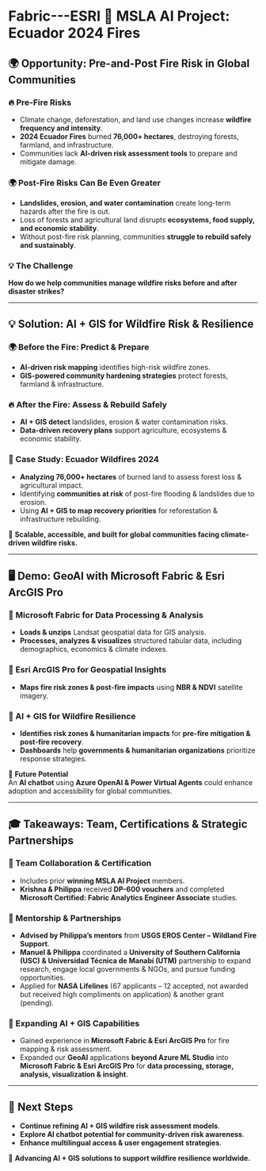 # Fabric---ESRI 🚀 MSLA AI Project: Ecuador 2024 Fires

## 🌍 Opportunity: Pre-and-Post Fire Risk in Global Communities

### 🔥 Pre-Fire Risks
- Climate change, deforestation, and land use changes increase **wildfire frequency and intensity**.
- **2024 Ecuador Fires** burned **76,000+ hectares**, destroying forests, farmland, and infrastructure.
- Communities lack **AI-driven risk assessment tools** to prepare and mitigate damage.

### 🌍 Post-Fire Risks Can Be Even Greater
- **Landslides, erosion, and water contamination** create long-term hazards after the fire is out.
- Loss of forests and agricultural land disrupts **ecosystems, food supply, and economic stability**.
- Without post-fire risk planning, communities **struggle to rebuild safely and sustainably**.

### 💡 The Challenge
**How do we help communities manage wildfire risks before and after disaster strikes?**

---

## 💡 Solution: AI + GIS for Wildfire Risk & Resilience

### 🌍 Before the Fire: Predict & Prepare
- **AI-driven risk mapping** identifies high-risk wildfire zones.
- **GIS-powered community hardening strategies** protect forests, farmland & infrastructure.

### 🔥 After the Fire: Assess & Rebuild Safely
- **AI + GIS detect** landslides, erosion & water contamination risks.
- **Data-driven recovery plans** support agriculture, ecosystems & economic stability.

### 📌 Case Study: Ecuador Wildfires 2024
- **Analyzing 76,000+ hectares** of burned land to assess forest loss & agricultural impact.
- Identifying **communities at risk** of post-fire flooding & landslides due to erosion.
- Using **AI + GIS to map recovery priorities** for reforestation & infrastructure rebuilding.

🔹 **Scalable, accessible, and built for global communities facing climate-driven wildfire risks.**

---

## 🖥️ Demo: GeoAI with Microsoft Fabric & Esri ArcGIS Pro

### 📍 Microsoft Fabric for Data Processing & Analysis
- **Loads & unzips** Landsat geospatial data for GIS analysis.
- **Processes, analyzes & visualizes** structured tabular data, including demographics, economics & climate indexes.

### 📍 Esri ArcGIS Pro for Geospatial Insights
- **Maps fire risk zones & post-fire impacts** using **NBR & NDVI** satellite imagery.

### 📍 AI + GIS for Wildfire Resilience
- **Identifies risk zones & humanitarian impacts** for **pre-fire mitigation & post-fire recovery**.
- **Dashboards** help **governments & humanitarian organizations** prioritize response strategies.

📌 **Future Potential**  
An **AI chatbot** using **Azure OpenAI & Power Virtual Agents** could enhance adoption and accessibility for global communities.

---

## 🎓 Takeaways: Team, Certifications & Strategic Partnerships

### 📍 Team Collaboration & Certification
- Includes prior **winning MSLA AI Project** members.
- **Krishna & Philippa** received **DP-600 vouchers** and completed **Microsoft Certified: Fabric Analytics Engineer Associate** studies.

### 📍 Mentorship & Partnerships
- **Advised by Philippa’s mentors** from **USGS EROS Center – Wildland Fire Support**.
-  **Manuel & Philippa** coordinated a **University of Southern California (USC) & Universidad Técnica de Manabí (UTM)** partnership to expand research, engage local governments & NGOs, and pursue funding opportunities.
- Applied for **NASA Lifelines** (67 applicants – 12 accepted, not awarded but received high compliments on application) & another grant (pending).

### 📍 Expanding AI + GIS Capabilities
- Gained experience in **Microsoft Fabric & Esri ArcGIS Pro** for fire mapping & risk assessment.
- Expanded our **GeoAI** applications **beyond Azure ML Studio** into **Microsoft Fabric & Esri ArcGIS Pro** for **data processing, storage, analysis, visualization & insight**.

---

## 📌 Next Steps
- **Continue refining AI + GIS wildfire risk assessment models**.  
- **Explore AI chatbot potential for community-driven risk awareness**.  
- **Enhance multilingual access & user engagement strategies**.  

🚀 **Advancing AI + GIS solutions to support wildfire resilience worldwide.**
